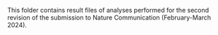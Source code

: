This folder contains result files of analyses performed for the second revision of the submission to Nature Communication (February-March 2024).
